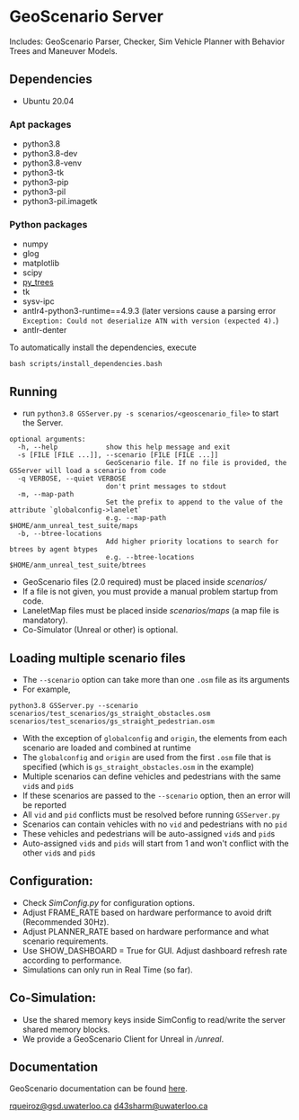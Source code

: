 #   GeoScenario Server

Includes: GeoScenario Parser, Checker, Sim Vehicle Planner with Behavior Trees and Maneuver Models.

## Dependencies

- Ubuntu 20.04

### Apt packages

- python3.8
- python3.8-dev
- python3.8-venv
- python3-tk
- python3-pip
- python3-pil
- python3-pil.imagetk

### Python packages

- numpy
- glog
- matplotlib
- scipy
- [py_trees](https://github.com/splintered-reality/py_trees)
- tk
- sysv-ipc
- antlr4-python3-runtime==4.9.3 (later versions cause a parsing error `Exception: Could not deserialize ATN with version (expected 4).`)
- antlr-denter

To automatically install the dependencies, execute

```
bash scripts/install_dependencies.bash
```

## Running

- run `python3.8 GSServer.py -s scenarios/<geoscenario_file>` to start the Server.

```
optional arguments:
  -h, --help            show this help message and exit
  -s [FILE [FILE ...]], --scenario [FILE [FILE ...]]
                        GeoScenario file. If no file is provided, the GSServer will load a scenario from code
  -q VERBOSE, --quiet VERBOSE
                        don't print messages to stdout
  -m, --map-path
                        Set the prefix to append to the value of the attribute `globalconfig->lanelet`
                        e.g. --map-path $HOME/anm_unreal_test_suite/maps
  -b, --btree-locations
                        Add higher priority locations to search for btrees by agent btypes
                        e.g. --btree-locations $HOME/anm_unreal_test_suite/btrees
```

- GeoScenario files (2.0 required) must be placed inside *scenarios/*
- If a file is not given, you must provide a manual problem startup from code.
- LaneletMap files must be placed inside *scenarios/maps* (a map file is mandatory).
- Co-Simulator (Unreal or other) is optional.

## Loading multiple scenario files

- The `--scenario` option can take more than one `.osm` file as its arguments
- For example,
```
python3.8 GSServer.py --scenario scenarios/test_scenarios/gs_straight_obstacles.osm scenarios/test_scenarios/gs_straight_pedestrian.osm
```
- With the exception of `globalconfig` and `origin`, the elements from each scenario are loaded and combined at runtime
- The `globalconfig` and `origin` are used from the first `.osm` file that is specified (which is `gs_straight_obstacles.osm` in the example)
- Multiple scenarios can define vehicles and pedestrians with the same `vid`s and `pid`s
- If these scenarios are passed to the `--scenario` option, then an error will be reported
- All `vid` and `pid` conflicts must be resolved before running `GSServer.py`
- Scenarios can contain vehicles with no `vid` and pedestrians with no `pid`
- These vehicles and pedestrians will be auto-assigned `vid`s and `pid`s
- Auto-assigned `vid`s and `pids` will start from 1 and won't conflict with the other `vid`s and `pid`s

## Configuration:

- Check *SimConfig.py* for configuration options.
- Adjust FRAME_RATE based on hardware performance to avoid drift (Recommended 30Hz).
- Adjust PLANNER_RATE based on hardware performance and what scenario requirements.
- Use SHOW_DASHBOARD = True for GUI. Adjust dashboard refresh rate according to performance.
- Simulations can only run in Real Time (so far).

## Co-Simulation:

- Use the shared memory keys inside SimConfig to read/write the server shared memory blocks.
- We provide a GeoScenario Client for Unreal in */unreal*.

## Documentation

GeoScenario documentation can be found [here](https://geoscenario2.readthedocs.io/en/latest/).

rqueiroz@gsd.uwaterloo.ca
d43sharm@uwaterloo.ca
